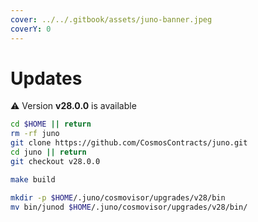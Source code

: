 ```yaml
---
cover: ../../.gitbook/assets/juno-banner.jpeg
coverY: 0
---
```


# Updates

⚠️ Version **v28.0.0** is available

```bash
cd $HOME || return
rm -rf juno
git clone https://github.com/CosmosContracts/juno.git
cd juno || return
git checkout v28.0.0

make build

mkdir -p $HOME/.juno/cosmovisor/upgrades/v28/bin
mv bin/junod $HOME/.juno/cosmovisor/upgrades/v28/bin/
```
